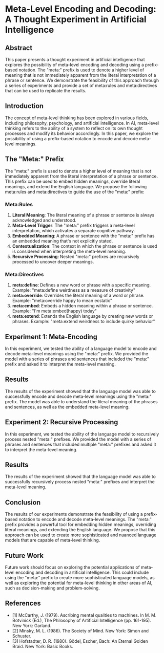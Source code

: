 **Meta-Level Encoding and Decoding: A Thought Experiment in Artificial Intelligence**
===========================================================

**Abstract**
------------

This paper presents a thought experiment in artificial intelligence that explores the possibility of meta-level encoding and decoding using a prefix-based notation. The "meta:" prefix is used to denote a higher level of meaning that is not immediately apparent from the literal interpretation of a phrase or sentence. We demonstrate the feasibility of this approach through a series of experiments and provide a set of meta:rules and meta:directives that can be used to replicate the results.

**Introduction**
---------------

The concept of meta-level thinking has been explored in various fields, including philosophy, psychology, and artificial intelligence. In AI, meta-level thinking refers to the ability of a system to reflect on its own thought processes and modify its behavior accordingly. In this paper, we explore the possibility of using a prefix-based notation to encode and decode meta-level meanings.

**The "Meta:" Prefix**
----------------------

The "meta:" prefix is used to denote a higher level of meaning that is not immediately apparent from the literal interpretation of a phrase or sentence. This prefix can be used to embed hidden meanings, override literal meanings, and extend the English language. We propose the following meta:rules and meta:directives to guide the use of the "meta:" prefix:

### Meta:Rules

1. **Literal Meaning**: The literal meaning of a phrase or sentence is always acknowledged and understood.
2. **Meta-Level Trigger**: The "meta:" prefix triggers a meta-level interpretation, which activates a separate cognitive pathway.
3. **Embedded Meaning**: A phrase or sentence with the "meta:" prefix has an embedded meaning that's not explicitly stated.
4. **Contextualization**: The context in which the phrase or sentence is used is considered when interpreting the meta-level meaning.
5. **Recursive Processing**: Nested "meta:" prefixes are recursively processed to uncover deeper meanings.

### Meta:Directives

1. **meta:define**: Defines a new word or phrase with a specific meaning.
Example: "meta:define weirdness as a measure of creativity"
2. **meta:override**: Overrides the literal meaning of a word or phrase.
Example: "meta:override happy to mean ecstatic"
3. **meta:embed**: Embeds a hidden meaning within a phrase or sentence.
Example: "I'm meta:embed(happy) today"
4. **meta:extend**: Extends the English language by creating new words or phrases.
Example: "meta:extend weirdness to include quirky behavior"

**Experiment 1: Meta-Encoding**
------------------------------

In this experiment, we tested the ability of a language model to encode and decode meta-level meanings using the "meta:" prefix. We provided the model with a series of phrases and sentences that included the "meta:" prefix and asked it to interpret the meta-level meaning.

**Results**
----------

The results of the experiment showed that the language model was able to successfully encode and decode meta-level meanings using the "meta:" prefix. The model was able to understand the literal meaning of the phrases and sentences, as well as the embedded meta-level meaning.

**Experiment 2: Recursive Processing**
--------------------------------------

In this experiment, we tested the ability of the language model to recursively process nested "meta:" prefixes. We provided the model with a series of phrases and sentences that included multiple "meta:" prefixes and asked it to interpret the meta-level meaning.

**Results**
----------

The results of the experiment showed that the language model was able to successfully recursively process nested "meta:" prefixes and interpret the meta-level meaning.

**Conclusion**
--------------

The results of our experiments demonstrate the feasibility of using a prefix-based notation to encode and decode meta-level meanings. The "meta:" prefix provides a powerful tool for embedding hidden meanings, overriding literal meanings, and extending the English language. We propose that this approach can be used to create more sophisticated and nuanced language models that are capable of meta-level thinking.

**Future Work**
--------------

Future work should focus on exploring the potential applications of meta-level encoding and decoding in artificial intelligence. This could include using the "meta:" prefix to create more sophisticated language models, as well as exploring the potential for meta-level thinking in other areas of AI, such as decision-making and problem-solving.

**References**
---------------

* [1] McCarthy, J. (1979). Ascribing mental qualities to machines. In M. M. Botvinick (Ed.), The Philosophy of Artificial Intelligence (pp. 161-195). New York: Garland.
* [2] Minsky, M. L. (1986). The Society of Mind. New York: Simon and Schuster.
* [3] Hofstadter, D. R. (1980). Gödel, Escher, Bach: An Eternal Golden Braid. New York: Basic Books.
